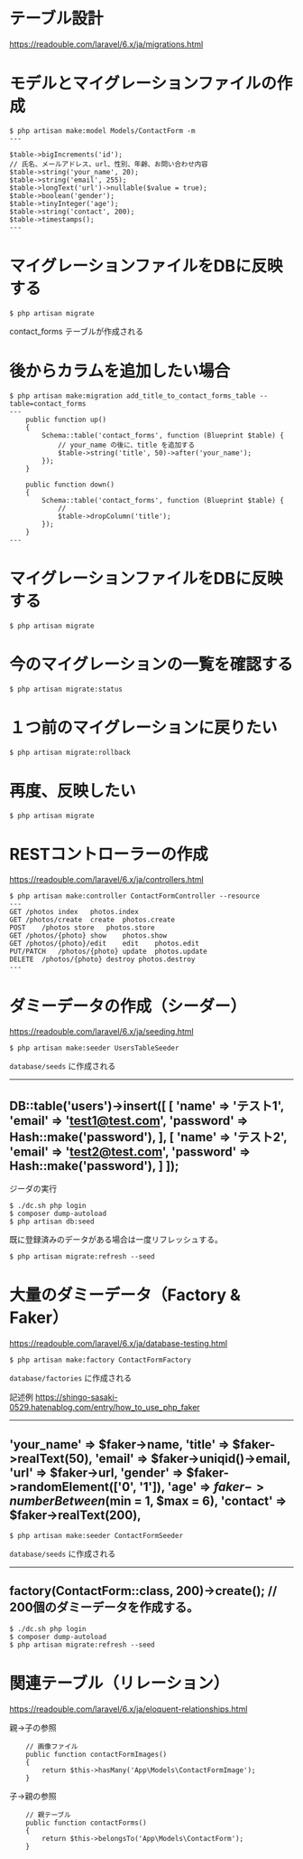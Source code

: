 
# テーブル設計

https://readouble.com/laravel/6.x/ja/migrations.html

# モデルとマイグレーションファイルの作成
```
$ php artisan make:model Models/ContactForm -m
---

$table->bigIncrements('id');
// 氏名、メールアドレス、url、性別、年齢、お問い合わせ内容
$table->string('your_name', 20);
$table->string('email', 255);
$table->longText('url')->nullable($value = true);
$table->boolean('gender');
$table->tinyInteger('age');
$table->string('contact', 200);
$table->timestamps();
---
```

# マイグレーションファイルをDBに反映する
```
$ php artisan migrate
```

contact_forms テーブルが作成される

# 後からカラムを追加したい場合
```
$ php artisan make:migration add_title_to_contact_forms_table --table=contact_forms
---
    public function up()
    {
        Schema::table('contact_forms', function (Blueprint $table) {
            // your_name の後に、title を追加する
            $table->string('title', 50)->after('your_name');
        });
    }

    public function down()
    {
        Schema::table('contact_forms', function (Blueprint $table) {
            //
            $table->dropColumn('title');
        });
    }
---
```

# マイグレーションファイルをDBに反映する
```
$ php artisan migrate
```

# 今のマイグレーションの一覧を確認する
```
$ php artisan migrate:status
```

# １つ前のマイグレーションに戻りたい
```
$ php artisan migrate:rollback
```

# 再度、反映したい
```
$ php artisan migrate
```

# RESTコントローラーの作成

https://readouble.com/laravel/6.x/ja/controllers.html

```
$ php artisan make:controller ContactFormController --resource
---
GET	/photos	index	photos.index
GET	/photos/create	create	photos.create
POST	/photos	store	photos.store
GET	/photos/{photo}	show	photos.show
GET	/photos/{photo}/edit	edit	photos.edit
PUT/PATCH	/photos/{photo}	update	photos.update
DELETE	/photos/{photo}	destroy	photos.destroy
---
```


# ダミーデータの作成（シーダー）

https://readouble.com/laravel/6.x/ja/seeding.html

```
$ php artisan make:seeder UsersTableSeeder
```

`database/seeds` に作成される

---
DB::table('users')->insert([
    [
        'name' => 'テスト1',
        'email' => 'test1@test.com',
        'password' => Hash::make('password'),
    ],
    [
        'name' => 'テスト2',
        'email' => 'test2@test.com',
        'password' => Hash::make('password'),
    ]
]);
---

ジーダの実行

```
$ ./dc.sh php login
$ composer dump-autoload
$ php artisan db:seed
```

既に登録済みのデータがある場合は一度リフレッシュする。
```
$ php artisan migrate:refresh --seed
```


# 大量のダミーデータ（Factory & Faker）

https://readouble.com/laravel/6.x/ja/database-testing.html

```
$ php artisan make:factory ContactFormFactory
```

`database/factories` に作成される

記述例
https://shingo-sasaki-0529.hatenablog.com/entry/how_to_use_php_faker

---
'your_name' => $faker->name,
'title' => $faker->realText(50),
'email' => $faker->uniqid()->email,
'url' => $faker->url,
'gender' => $faker->randomElement(['0', '1']),
'age' => $faker->numberBetween($min = 1, $max = 6),
'contact' => $faker->realText(200),
---

```
$ php artisan make:seeder ContactFormSeeder
```

`database/seeds` に作成される

---
factory(ContactForm::class, 200)->create(); // 200個のダミーデータを作成する。
---

```
$ ./dc.sh php login
$ composer dump-autoload
$ php artisan migrate:refresh --seed
```


# 関連テーブル（リレーション）

https://readouble.com/laravel/6.x/ja/eloquent-relationships.html


親→子の参照
```
    // 画像ファイル
    public function contactFormImages()
    {
        return $this->hasMany('App\Models\ContactFormImage');
    }
```

子→親の参照
```
    // 親テーブル
    public function contactForms()
    {
        return $this->belongsTo('App\Models\ContactForm');
    }
```
